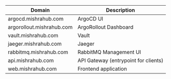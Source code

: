 

| Domain                    | Description                       |
|---------------------------|-----------------------------------|
| argocd.mishrahub.com      | ArgoCD UI                         |
| argorollout.mishrahub.com | ArgoRollout Dashboard             |
| vault.mishrahub.com       | Vault                             |
| jaeger.mishrahub.com      | Jaeger                            |
| rabbitmq.mishrahub.com    | RabbitMQ Management UI            |
| api.mishrahub.com         | API Gateway (entrypoint for clients) |
| web.mishrahub.com         | Frontend application              |



